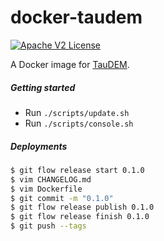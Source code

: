 # docker-taudem

[![Apache V2 License](http://img.shields.io/badge/license-Apache%20V2-blue.svg)](https://github.com/wikiwatershed/docker-taudem/blob/develop/LICENSE)

A Docker image for [TauDEM](http://hydrology.usu.edu/taudem/taudem5/index.html).

##### Getting started
* Run `./scripts/update.sh`
* Run `./scripts/console.sh`

##### Deployments

``` bash
$ git flow release start 0.1.0
$ vim CHANGELOG.md
$ vim Dockerfile
$ git commit -m "0.1.0"
$ git flow release publish 0.1.0
$ git flow release finish 0.1.0
$ git push --tags
```
